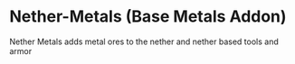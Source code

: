 # Nether-Metals (Base Metals Addon)
Nether Metals adds metal ores to the nether and nether based tools and armor
